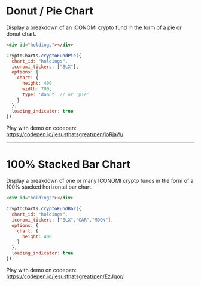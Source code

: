 # Donut / Pie Chart
Display a breakdown of an ICONOMI crypto fund in the form of a pie or donut chart.

<div id="holdings" class="box">
</div>

```html
<div id="holdings"></div>
```
```js
CryptoCharts.cryptoFundPie({
  chart_id: "holdings",
  iconomi_tickers: ["BLX"],
  options: {
    chart: {
      height: 400,
      width: 700,
      type: 'donut' // or 'pie'
    }
  },
  loading_indicator: true
});
```

Play with demo on codepen: https://codepen.io/jesusthatsgreat/pen/joRjaW/

---

# 100% Stacked Bar Chart
Display a breakdown of one or many ICONOMI crypto funds in the form of a 100% stacked horizontal bar chart.

<div id="holdingsBar" class="box">
</div>

```html
<div id="holdings"></div>
```
```js
CryptoCharts.cryptoFundBar({
  chart_id: "holdings",
  iconomi_tickers: ["BLX","CAR","MOON"],
  options: {
    chart: {
      height: 400
    }
  },
  loading_indicator: true
});
```

Play with demo on codepen: https://codepen.io/jesusthatsgreat/pen/EzJqor/

<script>
CryptoCharts.cryptoFundPie({
  chart_id: "holdings",
  iconomi_tickers: ["BLX"],
  options: {
    chart: {
      height: 400,
      width: 700,
      type: 'donut'
    }
  },
  loading_indicator: true
});
CryptoCharts.cryptoFundBar({
  chart_id: "holdingsBar",
  iconomi_tickers: ["BLX","CAR","MOON"],
  options: {
    chart: {
      height: 400
    }
  },
  loading_indicator: true
});
</script>
